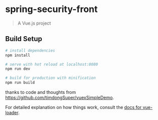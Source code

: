 # spring-security-front

> A Vue.js project

## Build Setup

``` bash
# install dependencies
npm install

# serve with hot reload at localhost:8080
npm run dev

# build for production with minification
npm run build
```
thanks to code and thoughts from https://github.com/timdongSuper/vuexSimpleDemo.

For detailed explanation on how things work, consult the [docs for vue-loader](http://vuejs.github.io/vue-loader).
